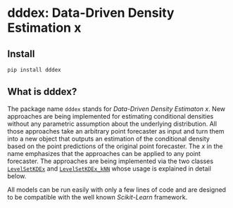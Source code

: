 dddex: Data-Driven Density Estimation x
================

<!-- WARNING: THIS FILE WAS AUTOGENERATED! DO NOT EDIT! -->

## Install

``` sh
pip install dddex
```

## What is dddex?

The package name `dddex` stands for *Data-Driven Density Estimaton x*.
New approaches are being implemented for estimating conditional
densities without any parametric assumption about the underlying
distribution. All those approaches take an arbitrary point forecaster as
input and turn them into a new object that outputs an estimation of the
conditional density based on the point predictions of the original point
forecaster. The *x* in the name emphasizes that the approaches can be
applied to any point forecaster. The approaches are being implemented
via the two classes
[`LevelSetKDEx`](https://kaiguender.github.io/dddex/levelsetkdex.html#levelsetkdex)
and
[`LevelSetKDEx_kNN`](https://kaiguender.github.io/dddex/levelsetkdex.html#levelsetkdex_knn)
whose usage is explained in detail below.

All models can be run easily with only a few lines of code and are
designed to be compatible with the well known *Scikit-Learn* framework.
